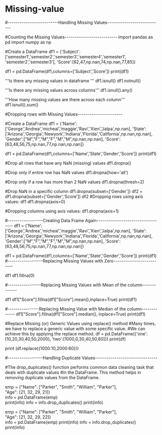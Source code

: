 # Missing-value
#--------------------------Handling Missing Values----------------------------

#Counting the Missing Values---------------------------
import pandas as pd
import numpy as np

#Create a DataFrame
df1 = {'Subject':['semester1','semester2','semester3','semester4','semester1',
                  'semester2','semester3'],
'Score':[62,47,np.nan,74,np.nan,77,85]}

df1 = pd.DataFrame(df1,columns=['Subject','Score'])
print(df1)

'''Is there any missing values in dataframe '''
df1.isnull()
df1.notnull()

'''Is there any missing values across columns'''
df1.isnull().any()

'''How many missing values are there across each column'''
df1.isnull().sum()

#Dropping rows with Missing Values-----------------------

#Create a DataFrame
df1 = {'Name':['George','Andrea','micheal','maggie','Ravi','Xien','Jalpa',np.nan],
       'State':['Arizona','Georgia','Newyork','Indiana','Florida','California',np.nan,np.nan],
       'Gender':["M","F","M","F","M","M",np.nan,np.nan],
       'Score':[63,48,56,75,np.nan,77,np.nan,np.nan]}

df1 = pd.DataFrame(df1,columns=['Name','State','Gender','Score'])
print(df1)

#Drop all rows that have any NaN (missing) values
df1.dropna()

#Drop only if entire row has NaN values
df1.dropna(how='all')

#Drop only if a row has more than 2 NaN values
df1.dropna(thresh=2)

#Drop NaN in a specific column
df1.dropna(subset=['Gender'])
df2 = df1.dropna(subset=['Gender','Score'])
df2
#Dropping rows using axis values:
df1
df1.dropna(axis=0)

#Dropping columns using axis values:
df1.dropna(axis=1)

#------------------Creating Data Frame Again-----------------------------------
df1 = {'Name':['George','Andrea','micheal','maggie','Ravi','Xien','Jalpa',np.nan],
       'State':['Arizona','Georgia','Newyork','Indiana','Florida','California',np.nan,np.nan],
       'Gender':["M","F","M","F","M","M",np.nan,np.nan],
       'Score':[63,48,56,75,np.nan,77,np.nan,np.nan]}

df1 = pd.DataFrame(df1,columns=['Name','State','Gender','Score'])
print(df1)
#------------------Replacing Missing Values with Zero--------------------------

df1
df1.fillna(0)

#-----------------Replacing Missing Values with Mean of the column-------------

df1
df1["Score"].fillna(df1["Score"].mean(),inplace=True)
print(df1)

#----------------Replacing Missing Value with Median of the column-------------
df1["Score"].fillna(df1["Score"].median(), inplace=True)
print(df1)

#Replace Missing (or) Generic Values using replace() method
#Many times, we have to replace a generic value with some specific value. 
#We can achieve this by applying the replace method.
df = pd.DataFrame({'one':[10,20,30,40,50,2000], 'two':[1000,0,30,40,50,60]})
print(df)

print (df.replace({1000:10,2000:60}))

#------------------Handling Duplicate Values--------------------------------

#The drop_duplicates() function performs common data cleaning task that deals with duplicate values
#in the DataFrame. This method helps in removing duplicate values from the DataFrame.

emp = {"Name": ["Parker", "Smith", "William", "Parker"],  
"Age": [21, 32, 29, 21]}  
info = pd.DataFrame(emp)  
print(info) 
info = info.drop_duplicates() 
print(info)


emp = {"Name": ["Parker", "Smith", "William", "Parker"],  
"Age": [21, 32, 29, 22]}  
info = pd.DataFrame(emp) 
print(info)
info = info.drop_duplicates()  
print(info)  
